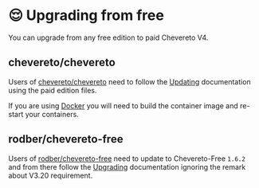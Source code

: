 # 😌 Upgrading from free

You can upgrade from any free edition to paid Chevereto V4.

## chevereto/chevereto

Users of [chevereto/chevereto](https://github.com/chevereto/chevereto) need to follow the [Updating](updating.md) documentation using the paid edition files.

If you are using [Docker](../../guides/docker/README.md) you will need to build the container image and re-start your containers.

## rodber/chevereto-free

Users of [rodber/chevereto-free](https://github.com/rodber/chevereto-free) need to update to Chevereto-Free `1.6.2` and from there follow the [Upgrading](upgrading.md) documentation ignoring the remark about V3.20 requirement.
